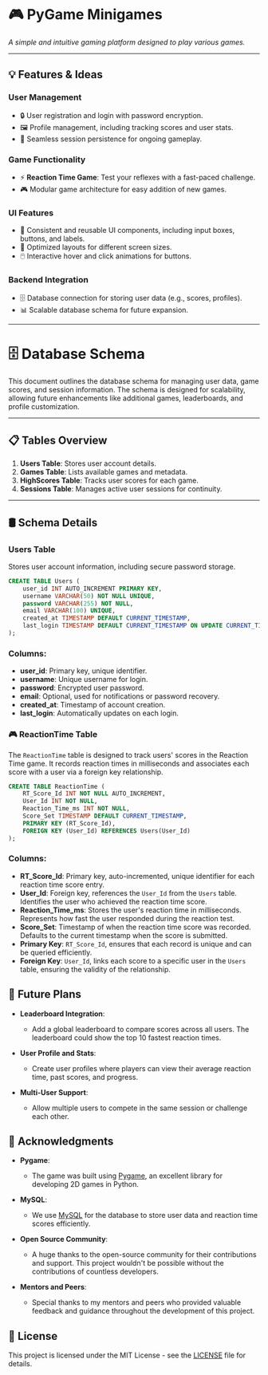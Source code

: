 # 🎮 PyGame Minigames

<i>A simple and intuitive gaming platform designed to play various games.</i>

---

## 💡 Features & Ideas

### User Management
- 🔒 User registration and login with password encryption.
- 🖼️ Profile management, including tracking scores and user stats.
- 🔁 Seamless session persistence for ongoing gameplay.

### Game Functionality
- ⚡ **Reaction Time Game**: Test your reflexes with a fast-paced challenge.
- 🎮 Modular game architecture for easy addition of new games.

### UI Features
- 🎨 Consistent and reusable UI components, including input boxes, buttons, and labels.
- 📱 Optimized layouts for different screen sizes.
- 🖱️ Interactive hover and click animations for buttons.

### Backend Integration
- 🗄️ Database connection for storing user data (e.g., scores, profiles).
- 📊 Scalable database schema for future expansion.

---

# 🗄️ Database Schema

This document outlines the database schema for managing user data, game scores, and session information. The schema is designed for scalability, allowing future enhancements like additional games, leaderboards, and profile customization.

---

## 📋 Tables Overview

1. **Users Table**: Stores user account details.
2. **Games Table**: Lists available games and metadata.
3. **HighScores Table**: Tracks user scores for each game.
4. **Sessions Table**: Manages active user sessions for continuity.

---

## 🛢️ Schema Details

### **Users Table**
Stores user account information, including secure password storage.

```sql
CREATE TABLE Users (
    user_id INT AUTO_INCREMENT PRIMARY KEY,
    username VARCHAR(50) NOT NULL UNIQUE,
    password VARCHAR(255) NOT NULL,
    email VARCHAR(100) UNIQUE, 
    created_at TIMESTAMP DEFAULT CURRENT_TIMESTAMP,
    last_login TIMESTAMP DEFAULT CURRENT_TIMESTAMP ON UPDATE CURRENT_TIMESTAMP
);
```
### Columns:

- **user_id**: Primary key, unique identifier.
- **username**: Unique username for login.
- **password**: Encrypted user password.
- **email**: Optional, used for notifications or password recovery.
- **created_at**: Timestamp of account creation.
- **last_login**: Automatically updates on each login.


### 🎮 ReactionTime Table

The `ReactionTime` table is designed to track users' scores in the Reaction Time game. It records reaction times in milliseconds and associates each score with a user via a foreign key relationship.

```sql
CREATE TABLE ReactionTime (
    RT_Score_Id INT NOT NULL AUTO_INCREMENT,
    User_Id INT NOT NULL,
    Reaction_Time_ms INT NOT NULL,
    Score_Set TIMESTAMP DEFAULT CURRENT_TIMESTAMP,
    PRIMARY KEY (RT_Score_Id),
    FOREIGN KEY (User_Id) REFERENCES Users(User_Id)
);
```
### Columns:

- **RT_Score_Id**: Primary key, auto-incremented, unique identifier for each reaction time score entry.
- **User_Id**: Foreign key, references the `User_Id` from the `Users` table. Identifies the user who achieved the reaction time score.
- **Reaction_Time_ms**: Stores the user's reaction time in milliseconds. Represents how fast the user responded during the reaction test.
- **Score_Set**: Timestamp of when the reaction time score was recorded. Defaults to the current timestamp when the score is submitted.
- **Primary Key**: `RT_Score_Id`, ensures that each record is unique and can be queried efficiently.
- **Foreign Key**: `User_Id`, links each score to a specific user in the `Users` table, ensuring the validity of the relationship.


## 🚀 Future Plans

- **Leaderboard Integration**: 
  - Add a global leaderboard to compare scores across all users. The leaderboard could show the top 10 fastest reaction times.
  
- **User Profile and Stats**: 
  - Create user profiles where players can view their average reaction time, past scores, and progress.

- **Multi-User Support**: 
  - Allow multiple users to compete in the same session or challenge each other.

## 🙏 Acknowledgments

- **Pygame**: 
  - The game was built using [Pygame](https://www.pygame.org/), an excellent library for developing 2D games in Python.

- **MySQL**: 
  - We use [MySQL](https://www.mysql.com/) for the database to store user data and reaction time scores efficiently.

- **Open Source Community**: 
  - A huge thanks to the open-source community for their contributions and support. This project wouldn't be possible without the contributions of countless developers.

- **Mentors and Peers**: 
  - Special thanks to my mentors and peers who provided valuable feedback and guidance throughout the development of this project.

## 📄 License

This project is licensed under the MIT License - see the [LICENSE](https://github.com/Akaneyana/PyGame/tree/main?tab=MIT-1-ov-file#MIT-1-ov-file) file for details.

